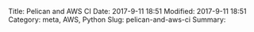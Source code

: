 Title: Pelican and AWS CI
Date: 2017-9-11 18:51
Modified: 2017-9-11 18:51
Category: meta, AWS, Python 
Slug: pelican-and-aws-ci
Summary:
